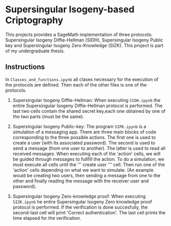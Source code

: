 # Supersingular Isogeny-based Criptography
This projects provides a SageMath implementation of three protocols: Supersingular Isogeny Diffie-Hellman (SIDH), Supersingular Isogeny Public key and Supersingular Isogeny Zero-Knowledge (SIZK). This project is part of my undergraduate thesis.

## Instructions

In `Classes_and_functions.ipynb` all clases necessary for the execution of the protocols are defined. Then each of the other files is one of the protocols. 

1. Supersingular Isogeny Diffie-Hellman: When executing `SIDH.ipynb` the entire Supersingular Isogeny Diffie-Hellman protocol is performed. The last two cells contain the shared secret key,each one obtained by one of the two parts (must be the same).

2. Supersingular Isogeny Public-key: The program `SIPK.ipynb` is a simulation of a messaging app. There are three main blocks of code corresponding to the three possible actions. The first one is used to create a user (with its associated password). The second is used to send a message (from one user to another). The latter is used to read all received messages. When executing each of the 'action' cells, we will be guided through messages to fullfill the action. To do a simulation, we must execute all cells until the  ''' create user '''  cell. Then run one of the 'action' cells depending on what we want to simulate. (An example would be creating two users, then sending a message from one to the other and finally reading the message with the receiver user and password).

3. Supersingular Isogeny Zero-knowledge proof: When executing `SIZK.ipynb` he entire Supersingular Isogeny Zero knowledge proof protocol is performed. If the verification is done succesfully, the second-last cell will print 'Correct authentication'. The last cell prints the time elapsed for the verification.
